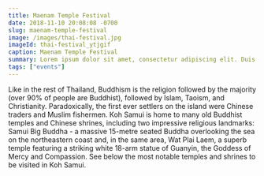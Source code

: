 ```yaml
---
title: Maenam Temple Festival
date: 2018-11-10 20:08:08 -0700
slug: maenam-temple-festival
image: /images/thai-festival.jpg
imageId: thai-festival_ytjgif
caption: Maenam Temple Festival
summary: Lorem ipsum dolor sit amet, consectetur adipiscing elit. Duis ac sapien ultrices, lobortis risus vitae.
tags: ["events"]
---
```

Like in the rest of Thailand, Buddhism is the religion followed by the majority (over 90% of people are Buddhist), followed by Islam, Taoism, and Christianity. Paradoxically, the first ever settlers on the island were Chinese traders and Muslim fishermen. Koh Samui is home to many old Buddhist temples and Chinese shrines, including two impressive religious landmarks: Samui Big Buddha - a massive 15-metre seated Buddha overlooking the sea on the northeastern coast and, in the same area, Wat Plai Laem, a superb temple featuring a striking white 18-arm statue of Guanyin, the Goddess of Mercy and Compassion. See below the most notable temples and shrines to be visited in Koh Samui.
